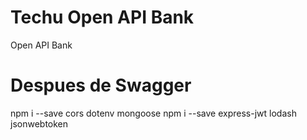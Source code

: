 # Techu Open API Bank

Open API Bank

# Despues de Swagger 

npm i --save cors dotenv mongoose
npm i --save express-jwt  lodash  jsonwebtoken 
